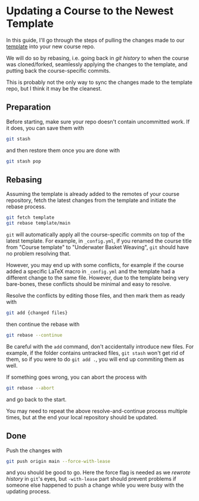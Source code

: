 # Updating a Course to the Newest Template

In this guide, I'll go through the steps of pulling the changes made to our [template](https://github.com/gamma-opt/jb_course_template) into your new course repo.

We will do so by rebasing, i.e. going back in _git history_ to when the course was cloned/forked, seamlessly applying the changes to the template, and putting back the course-specific commits.

This is probably not the only way to sync the changes made to the template repo, but I think it may be the cleanest.

## Preparation

Before starting, make sure your repo doesn't contain uncommitted work.
If it does, you can save them with
```bash
git stash
```
and then restore them once you are done with
```bash
git stash pop
```

## Rebasing

Assuming the template is already added to the remotes of your course repository, fetch the latest changes from the template and initiate the rebase process.

```bash
git fetch template
git rebase template/main
```

`git` will automatically apply all the course-specific commits on top of the latest template.
For example, in `_config.yml`, if you renamed the course title from "Course template" to "Underwater Basket Weaving", `git` should have no problem resolving that.

However, you may end up with some conflicts, for example if the course added a specific LaTeX macro in `_config.yml` and the template had a different change to the same file.
However, due to the template being very bare-bones, these conflicts should be minimal and easy to resolve.

Resolve the conflicts by editing those files, and then mark them as ready with
```bash
git add {changed files}
```
then continue the rebase with
```bash
git rebase --continue
```

Be careful with the `add` command, don't accidentally introduce new files.
For example, if the folder contains untracked files, `git stash` won't get rid of them, so if you were to do `git add .`, you will end up commiting them as well.

If something goes wrong, you can abort the process with
```bash
git rebase --abort
```
and go back to the start.

You may need to repeat the above resolve-and-continue process multiple times, but at the end your local repository should be updated.

## Done

Push the changes with
```bash
git push origin main --force-with-lease
```
and you should be good to go. Here the force flag is needed as we _rewrote history_ in `git`'s eyes, but `-with-lease` part should prevent problems if someone else happened to push a change while you were busy with the updating process.
